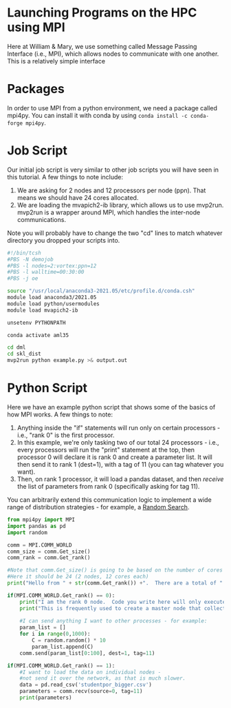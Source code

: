 # Launching Programs on the HPC using MPI
Here at William & Mary, we use something called Message Passing Interface (i.e., MPI), which allows nodes to communicate with one another.  This is a relatively simple interface 

# Packages
In order to use MPI from a python environment, we need a package called mpi4py.  You can install it with conda by using `conda install -c conda-forge mpi4py`.  

# Job Script
Our initial job script is very similar to other job scripts you will have seen in this tutorial.  A few things to note include:

1) We are asking for 2 nodes and 12 processors per node (ppn).  That means we should have 24 cores allocated.
2) We are loading the mvapich2-ib library, which allows us to use mvp2run.  mvp2run is a wrapper around MPI, which handles the inter-node communications.

Note you will probably have to change the two "cd" lines to match whatever directory you dropped your scripts into.

```bash j
#!/bin/tcsh
#PBS -N demojob
#PBS -l nodes=2:vortex:ppn=12
#PBS -l walltime=00:30:00
#PBS -j oe

source "/usr/local/anaconda3-2021.05/etc/profile.d/conda.csh"
module load anaconda3/2021.05
module load python/usermodules
module load mvapich2-ib

unsetenv PYTHONPATH

conda activate aml35

cd dml
cd skl_dist
mvp2run python example.py >& output.out

```

# Python Script
Here we have an example python script that shows some of the basics of how MPI works.  A few things to note:
1) Anything inside the "if" statements will run only on certain processors - i.e., "rank 0" is the first processor.
2) In this example, we're only tasking two of our total 24 processors - i.e., every processors will run the "print" statement at the top,
then processor 0 will declare it is rank 0 and create a parameter list.  It will then send it to rank 1 (dest=1), with a tag of 11 (you can tag whatever you want).
3) Then, on rank 1 processor, it will load a pandas dataset, and then *receive* the list of parameters from rank 0 (specifically asking for tag 11).

You can arbitrarily extend this communication logic to implement a wide range of distribution strategies - for example, a [Random Search](distributed-scikit/mpi.md).

```python example.py
from mpi4py import MPI
import pandas as pd
import random

comm = MPI.COMM_WORLD
comm_size = comm.Get_size()
comm_rank = comm.Get_rank()

#Note that comm.Get_size() is going to be based on the number of cores you have in your job script.
#Here it should be 24 (2 nodes, 12 cores each)
print("Hello from " + str(comm.Get_rank()) +".  There are a total of " + str(comm.Get_size()) + " of us.  Good luck.")

if(MPI.COMM_WORLD.Get_rank() == 0):
    print("I am the rank 0 node.  Code you write here will only execute on this process.")
    print("This is frequently used to create a master node that collects results from other nodes.")
    
    #I can send anything I want to other processes - for example:
    param_list = []
    for i in range(0,1000):
        C = random.random() * 10
        param_list.append(C)
    comm.send(param_list[0:100], dest=1, tag=11)

if(MPI.COMM_WORLD.Get_rank() == 1):
    #I want to load the data on individual nodes - 
    #not send it over the network, as that is much slower.
    data = pd.read_csv('studentpor_bigger.csv')
    parameters = comm.recv(source=0, tag=11)
    print(parameters)


```